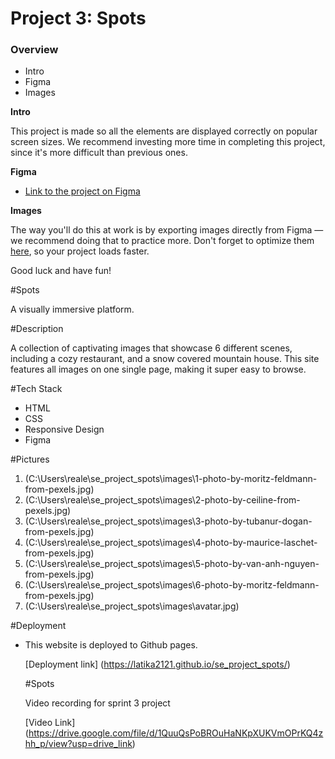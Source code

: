 # Project 3: Spots

### Overview

- Intro
- Figma
- Images

**Intro**

This project is made so all the elements are displayed correctly on popular screen sizes. We recommend investing more time in completing this project, since it's more difficult than previous ones.

**Figma**

- [Link to the project on Figma](https://www.figma.com/file/BBNm2bC3lj8QQMHlnqRsga/Sprint-3-Project-%E2%80%94-Spots?type=design&node-id=2%3A60&mode=design&t=afgNFybdorZO6cQo-1)

**Images**

The way you'll do this at work is by exporting images directly from Figma — we recommend doing that to practice more. Don't forget to optimize them [here](https://tinypng.com/), so your project loads faster.

Good luck and have fun!

#Spots

A visually immersive platform.

#Description

A collection of captivating images that showcase 6 different scenes, including a cozy restaurant, and a snow covered mountain house. This site features all images on one single page, making it super easy to browse.

#Tech Stack

- HTML
- CSS
- Responsive Design
- Figma

#Pictures

1. (C:\Users\reale\se_project_spots\images\1-photo-by-moritz-feldmann-from-pexels.jpg)
2. (C:\Users\reale\se_project_spots\images\2-photo-by-ceiline-from-pexels.jpg)
3. (C:\Users\reale\se_project_spots\images\3-photo-by-tubanur-dogan-from-pexels.jpg)
4. (C:\Users\reale\se_project_spots\images\4-photo-by-maurice-laschet-from-pexels.jpg)
5. (C:\Users\reale\se_project_spots\images\5-photo-by-van-anh-nguyen-from-pexels.jpg)
6. (C:\Users\reale\se_project_spots\images\6-photo-by-moritz-feldmann-from-pexels.jpg)
7. (C:\Users\reale\se_project_spots\images\avatar.jpg)

#Deployment

- This website is deployed to Github pages.

  [Deployment link] (https://latika2121.github.io/se_project_spots/)

  #Spots

  Video recording for sprint 3 project

  [Video Link] (https://drive.google.com/file/d/1QuuQsPoBROuHaNKpXUKVmOPrKQ4zhh_p/view?usp=drive_link)
